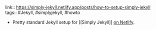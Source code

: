 link:: https://simply-jekyll.netlify.app/posts/how-to-setup-simply-jekyll 
tags:: #Jekyll, #simplyjekyll, #howto

- Pretty standard Jekyll setup for [[Simply Jekyll]] [on Netlify](https://simply-jekyll.netlify.app/posts/how-to-setup-simply-jekyll).